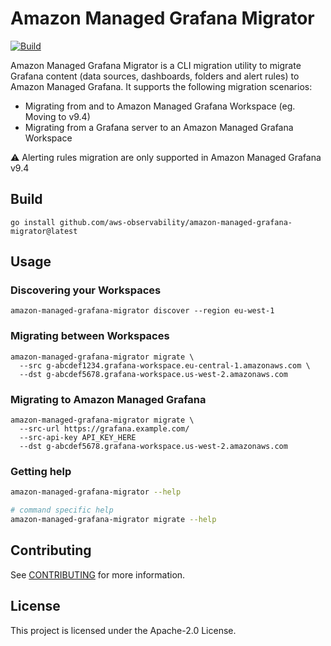 # Amazon Managed Grafana Migrator

[![Build](https://github.com/aws-observability/amazon-managed-grafana-migrator/actions/workflows/go.yml/badge.svg)](https://github.com/aws-observability/amazon-managed-grafana-migrator/actions/workflows/go.yml)

Amazon Managed Grafana Migrator is a CLI migration utility to migrate Grafana
content (data sources, dashboards, folders and alert rules) to Amazon Managed
Grafana. It supports the following migration scenarios:

- Migrating from and to Amazon Managed Grafana Workspace (eg. Moving to v9.4)
- Migrating from a Grafana server to an Amazon Managed Grafana Workspace

:warning: Alerting rules migration are only supported in Amazon Managed Grafana
v9.4


## Build

```console
go install github.com/aws-observability/amazon-managed-grafana-migrator@latest
```


## Usage

### Discovering your Workspaces

```console
amazon-managed-grafana-migrator discover --region eu-west-1
```

### Migrating between Workspaces

```console
amazon-managed-grafana-migrator migrate \
  --src g-abcdef1234.grafana-workspace.eu-central-1.amazonaws.com \
  --dst g-abcdef5678.grafana-workspace.us-west-2.amazonaws.com
```

### Migrating to Amazon Managed Grafana

```console
amazon-managed-grafana-migrator migrate \
  --src-url https://grafana.example.com/
  --src-api-key API_KEY_HERE
  --dst g-abcdef5678.grafana-workspace.us-west-2.amazonaws.com
```

### Getting help

```bash
amazon-managed-grafana-migrator --help

# command specific help
amazon-managed-grafana-migrator migrate --help
```


## Contributing

See [CONTRIBUTING](CONTRIBUTING.md) for more information.


## License

This project is licensed under the Apache-2.0 License.
